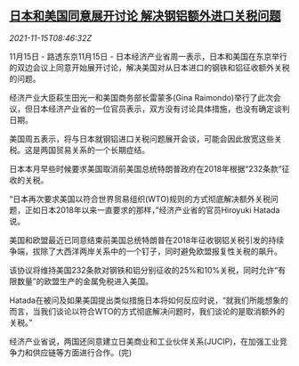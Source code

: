 <!--1636966862000-->
[日本和美国同意展开讨论 解决钢铝额外进口关税问题](https://cn.reuters.com/article/jp-us-steel-alumnium-trade-1115-idCNKBS2I00MX)
------

<div><i>2021-11-15T08:46:32Z</i></div><p>11月15日 - 路透东京11月15日 - 日本经济产业省周一表示，日本和美国在东京举行的双边会议上同意开始展开讨论，解决美国对从日本进口的钢铁和铝征收额外关税的问题。</p><p>经济产业大臣萩生田光一和美国商务部长雷蒙多(Gina Raimondo)举行了此次会议，但日本经济产业省的一位官员表示，双方没有讨论具体措施，也没有确定谈判日期。</p><p>美国周五表示，将与日本就钢铝进口关税问题展开会谈，可能会因此放宽这些关税。这是两国贸易关系的一个长期症结。</p><p>日本本月早些时候要求美国取消前美国总统特朗普政府在2018年根据“232条款”征收的关税。</p><p>“日本再次要求美国以符合世界贸易组织(WTO)规则的方式彻底解决额外关税问题，正如日本2018年以来一直要求的那样，”经济产业省的官员Hiroyuki Hatada说。</p><p>美国和欧盟最近已同意结束前美国总统特朗普在2018年征收钢铝关税引发的持续争端，拔除了大西洋两岸关系中的一个钉子，同时避免欧盟报复性关税的飙升。</p><p>该协议将维持美国232条款对钢铁和铝分别征收的25%和10%关税，同时允许“有限数量”的欧盟生产的金属免税进入美国。</p><p>Hatada在被问及如果美国提出类似措施日本将如何反应时说，“就我们所能想象的而言，当我们谈论以符合WTO的方式彻底解决问题时，我们谈论的是取消额外的关税。”</p><p>经济产业省说，两国还同意建立日美商业和工业伙伴关系(JUCIP)，在加强工业竞争力和供应链等方面进行合作。(完)</p>
